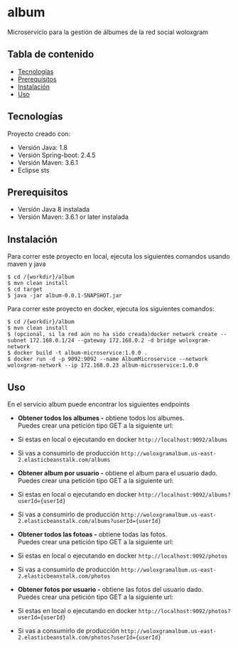 # album
Microservicio para la gestión de álbumes de la red social woloxgram

## Tabla de contenido
* [Tecnologías](#tecnologías)
* [Prerequisitos](#prerequisitos)
* [Instalación](#instalación)
* [Uso](#uso)

## Tecnologías
Proyecto creado con:
* Versión Java: 1.8
* Versión Spring-boot: 2.4.5
* Versión Maven: 3.6.1
* Eclipse sts

## Prerequisitos
* Versión Java 8 instalada
* Versión Maven: 3.6.1 or later instalada

## Instalación
Para correr este proyecto en local, ejecuta los siguientes comandos usando maven y java

```
$ cd /{workdir}/album
$ mvn clean install
$ cd target
$ java -jar album-0.0.1-SNAPSHOT.jar
```
Para correr este proyecto en docker, ejecuta los siguientes comandos:
```
$ cd /{workdir}/album
$ mvn clean install
$ (opcional, si la red aún no ha sido creada)docker network create --subnet 172.168.0.1/24 --gateway 172.168.0.2 -d bridge woloxgram-network
$ docker build -t album-microservice:1.0.0 .
$ docker run -d -p 9092:9092 --name AlbumMicroservice --network woloxgram-network --ip 172.168.0.23 album-microservice:1.0.0
```

## Uso
En el servicio album puede encontrar los siguientes endpoints
* **Obtener todos los albumes -** obtiene todos los albumes.\
Puedes crear una petición tipo GET a la siguiente url: 
* Si estas en local o ejecutando en docker  ```http://localhost:9092/albums```
* Si vas a consumirlo de producción  ```http://woloxgramalbum.us-east-2.elasticbeanstalk.com/albums```

* **Obtener album por usuario -** obtiene el album para el usuario dado.\
Puedes crear una petición tipo GET a la siguiente url: 
* Si estas en local o ejecutando en docker  ```http://localhost:9092/albums?userId={userId}```
* Si vas a consumirlo de producción  ```http://woloxgramalbum.us-east-2.elasticbeanstalk.com/albums?userId={userId}```

* **Obtener todos las fotoas -** obtiene todas las fotos.\
Puedes crear una petición tipo GET a la siguiente url: 
* Si estas en local o ejecutando en docker  ```http://localhost:9092/photos```
* Si vas a consumirlo de producción  ```http://woloxgramalbum.us-east-2.elasticbeanstalk.com/photos```

* **Obtener fotos por usuario -** obtiene las fotos del usuario dado.\
Puedes crear una petición tipo GET a la siguiente url: 
* Si estas en local o ejecutando en docker  ```http://localhost:9092/photos?userId={userId}```
* Si vas a consumirlo de producción  ```http://woloxgramalbum.us-east-2.elasticbeanstalk.com/photos?userId={userId}```

